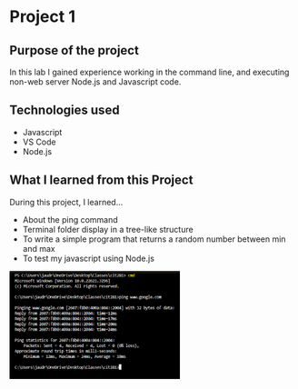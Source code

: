 # Project 1 


## Purpose of the project
In this lab I gained experience working in the command line, and executing non-web server Node.js and Javascript code.
## Technologies used 
- Javascript
- VS Code
- Node.js

## What I learned from this Project
During this project, I learned...
- About the ping command
- Terminal folder display in a tree-like structure
- To write a simple program that returns a random number between min and max
- To test my javascript using Node.js

<img src="p1-break.png" alt="Using the ping command in the command line" width="300">
